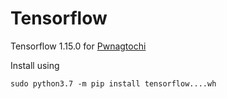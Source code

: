 # Tensorflow
Tensorflow 1.15.0 for [Pwnagtochi](https://github.com/jayofelony/pwnagotchi)

Install using

`sudo python3.7 -m pip install tensorflow....wh`
